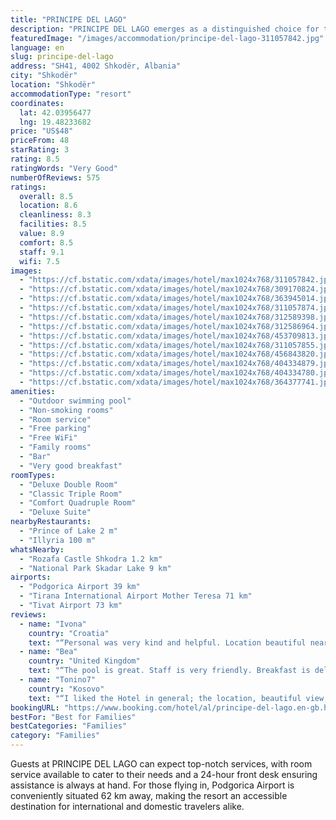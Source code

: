 ```yaml
---
title: "PRINCIPE DEL LAGO"
description: "PRINCIPE DEL LAGO emerges as a distinguished choice for travelers seeking a blend of comfort and convenience in Shkodër, located 44 km from the Port of Bar."
featuredImage: "/images/accommodation/principe-del-lago-311057842.jpg"
language: en
slug: principe-del-lago
address: "SH41, 4002 Shkodër, Albania"
city: "Shkodër"
location: "Shkodër"
accommodationType: "resort"
coordinates:
  lat: 42.03956477
  lng: 19.48233682
price: "US$48"
priceFrom: 48
starRating: 3
rating: 8.5
ratingWords: "Very Good"
numberOfReviews: 575
ratings:
  overall: 8.5
  location: 8.6
  cleanliness: 8.3
  facilities: 8.5
  value: 8.9
  comfort: 8.5
  staff: 9.1
  wifi: 7.5
images:
  - "https://cf.bstatic.com/xdata/images/hotel/max1024x768/311057842.jpg?k=8a9993343178ed26f768fa8af8aa4f483b92eb45c2ddbb673ce236c43261b189&o=&hp=1"
  - "https://cf.bstatic.com/xdata/images/hotel/max1024x768/309170824.jpg?k=ac7489c574ff67812a44d19b4a6e5b6f8afa4467cf9c55c8283c9fa18c6ca295&o=&hp=1"
  - "https://cf.bstatic.com/xdata/images/hotel/max1024x768/363945014.jpg?k=c21fdb7909edd0f894990ad30568d8ab2036f23c52cfcb2c2b7888b64ecfb767&o=&hp=1"
  - "https://cf.bstatic.com/xdata/images/hotel/max1024x768/311057874.jpg?k=427679670eb090885ae263d5de66c4a7e1f6bbf61c8a4d03c1e578251b482a8f&o=&hp=1"
  - "https://cf.bstatic.com/xdata/images/hotel/max1024x768/312589398.jpg?k=02cee231f99231ee1ab051a9c1549104eade9ef492844b4e6cf3ec17bc4d62be&o=&hp=1"
  - "https://cf.bstatic.com/xdata/images/hotel/max1024x768/312586964.jpg?k=505f91110aaf37f7f3f0b92b509ab20d822b8085858121f6ed55fb16235cb851&o=&hp=1"
  - "https://cf.bstatic.com/xdata/images/hotel/max1024x768/453709813.jpg?k=e2ea291592ef7454cf6a54e6a5c88acbc58c2d9ea273049322093dfbab564e00&o=&hp=1"
  - "https://cf.bstatic.com/xdata/images/hotel/max1024x768/311057855.jpg?k=805a536fbd313002d60f448485ffd072bbd65b5ab339a507c14202de3665a1cc&o=&hp=1"
  - "https://cf.bstatic.com/xdata/images/hotel/max1024x768/456843820.jpg?k=6a001f1012af1172074e5b35468ef1278d3c3930e30a73867392f03e8a3f2d9a&o=&hp=1"
  - "https://cf.bstatic.com/xdata/images/hotel/max1024x768/404334879.jpg?k=4fc2ca2f0859343c10002b2051b9e1b5dd7d5f3b820894986c09dbb5b1fc4f10&o=&hp=1"
  - "https://cf.bstatic.com/xdata/images/hotel/max1024x768/404334780.jpg?k=c9e43d10b553a266809902c1bfe7728cc8ed83a87da0366c462b9d9ca37d6053&o=&hp=1"
  - "https://cf.bstatic.com/xdata/images/hotel/max1024x768/364377741.jpg?k=5f70ba6f664955949e6003d15319d216fc26b484d7d44958b1333af364a4ab98&o=&hp=1"
amenities:
  - "Outdoor swimming pool"
  - "Non-smoking rooms"
  - "Room service"
  - "Free parking"
  - "Free WiFi"
  - "Family rooms"
  - "Bar"
  - "Very good breakfast"
roomTypes:
  - "Deluxe Double Room"
  - "Classic Triple Room"
  - "Comfort Quadruple Room"
  - "Deluxe Suite"
nearbyRestaurants:
  - "Prince of Lake 2 m"
  - "Illyria 100 m"
whatsNearby:
  - "Rozafa Castle Shkodra 1.2 km"
  - "National Park Skadar Lake 9 km"
airports:
  - "Podgorica Airport 39 km"
  - "Tirana International Airport Mother Teresa 71 km"
  - "Tivat Airport 73 km"
reviews:
  - name: "Ivona"
    country: "Croatia"
    text: "“Personal was very kind and helpful. Location beautiful near that lake. Breakfast amazing.”"
  - name: "Bea"
    country: "United Kingdom"
    text: "“The pool is great. Staff is very friendly. Breakfast is delicious.”"
  - name: "Tonino7"
    country: "Kosovo"
    text: "“I liked the Hotel in general; the location, beautiful view, food (breakfast) internet connection, swimming pool etc.”"
bookingURL: "https://www.booking.com/hotel/al/principe-del-lago.en-gb.html?aid=8035640"
bestFor: "Best for Families"
bestCategories: "Families"
category: "Families"
---
```


Guests at PRINCIPE DEL LAGO can expect top-notch services, with room service available to cater to their needs and a 24-hour front desk ensuring assistance is always at hand. For those flying in, Podgorica Airport is conveniently situated 62 km away, making the resort an accessible destination for international and domestic travelers alike.